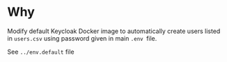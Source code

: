 # Why
Modify default Keycloak Docker image to automatically create users listed in `users.csv` using password given in
main `.env `file.

See `../env.default` file